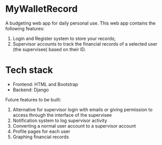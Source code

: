 # MyWalletRecord
A budgeting web app for daily personal use. This web app contains the following features:
1. Login and Register system to store your records;
2. Supervisor accounts to track the financial records of a selected user (the supervisee) based on their ID.

# Tech stack
- Frontend: HTML and Bootstrap
- Backend: Django

Future features to be built:
1. Alternative for supervisor login with emails or giving permission to access through the interface of the supervisee
2. Notification system to log supervisor activity
3. Converting a normal user account to a supervisor account
4. Profile pages for each user
5. Graphing financial records

